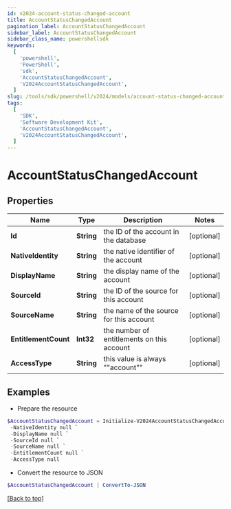 ```yaml
---
id: v2024-account-status-changed-account
title: AccountStatusChangedAccount
pagination_label: AccountStatusChangedAccount
sidebar_label: AccountStatusChangedAccount
sidebar_class_name: powershellsdk
keywords:
  [
    'powershell',
    'PowerShell',
    'sdk',
    'AccountStatusChangedAccount',
    'V2024AccountStatusChangedAccount',
  ]
slug: /tools/sdk/powershell/v2024/models/account-status-changed-account
tags:
  [
    'SDK',
    'Software Development Kit',
    'AccountStatusChangedAccount',
    'V2024AccountStatusChangedAccount',
  ]
---
```


# AccountStatusChangedAccount

## Properties

| Name | Type | Description | Notes |
| --- | --- | --- | --- |
| **Id** | **String** | the ID of the account in the database | [optional] |
| **NativeIdentity** | **String** | the native identifier of the account | [optional] |
| **DisplayName** | **String** | the display name of the account | [optional] |
| **SourceId** | **String** | the ID of the source for this account | [optional] |
| **SourceName** | **String** | the name of the source for this account | [optional] |
| **EntitlementCount** | **Int32** | the number of entitlements on this account | [optional] |
| **AccessType** | **String** | this value is always ""account"" | [optional] |

## Examples

- Prepare the resource

```powershell
$AccountStatusChangedAccount = Initialize-V2024AccountStatusChangedAccount  -Id null `
 -NativeIdentity null `
 -DisplayName null `
 -SourceId null `
 -SourceName null `
 -EntitlementCount null `
 -AccessType null
```

- Convert the resource to JSON

```powershell
$AccountStatusChangedAccount | ConvertTo-JSON
```

[[Back to top]](#)
